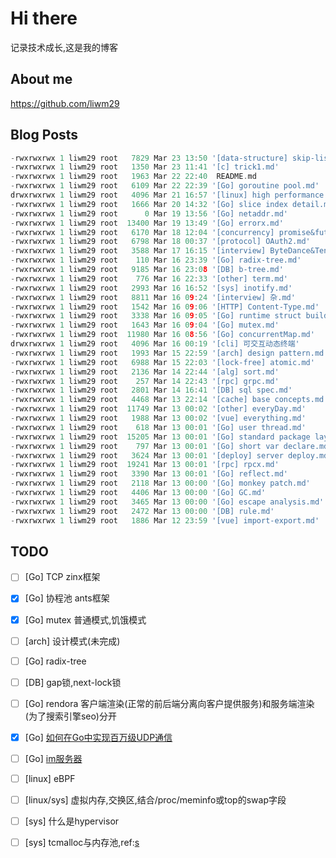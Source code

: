 # Hi there
记录技术成长,这是我的博客
## About me
https://github.com/liwm29
## Blog Posts
```go
-rwxrwxrwx 1 liwm29 root   7829 Mar 23 13:50 '[data-structure] skip-list.md'
-rwxrwxrwx 1 liwm29 root   1350 Mar 23 11:41 '[c] trick1.md'
-rwxrwxrwx 1 liwm29 root   1963 Mar 22 22:40  README.md
-rwxrwxrwx 1 liwm29 root   6109 Mar 22 22:39 '[Go] goroutine pool.md'
drwxrwxrwx 1 liwm29 root   4096 Mar 21 16:57 '[linux] high performance server'
-rwxrwxrwx 1 liwm29 root   1666 Mar 20 14:32 '[Go] slice index detail.md'
-rwxrwxrwx 1 liwm29 root      0 Mar 19 13:56 '[Go] netaddr.md'
-rwxrwxrwx 1 liwm29 root  13400 Mar 19 13:49 '[Go] errorx.md'
-rwxrwxrwx 1 liwm29 root   6170 Mar 18 12:04 '[concurrency] promise&future.md'
-rwxrwxrwx 1 liwm29 root   6798 Mar 18 00:37 '[protocol] OAuth2.md'
-rwxrwxrwx 1 liwm29 root   3588 Mar 17 16:15 '[interview] ByteDance&Tencent.md'
-rwxrwxrwx 1 liwm29 root    110 Mar 16 23:39 '[Go] radix-tree.md'
-rwxrwxrwx 1 liwm29 root   9185 Mar 16 23:08 '[DB] b-tree.md'
-rwxrwxrwx 1 liwm29 root    776 Mar 16 22:33 '[other] term.md'
-rwxrwxrwx 1 liwm29 root   2993 Mar 16 16:52 '[sys] inotify.md'
-rwxrwxrwx 1 liwm29 root   8811 Mar 16 09:24 '[interview] 杂.md'
-rwxrwxrwx 1 liwm29 root   1542 Mar 16 09:06 '[HTTP] Content-Type.md'
-rwxrwxrwx 1 liwm29 root   3338 Mar 16 09:05 '[Go] runtime struct builder.md'
-rwxrwxrwx 1 liwm29 root   1643 Mar 16 09:04 '[Go] mutex.md'
-rwxrwxrwx 1 liwm29 root  11980 Mar 16 08:56 '[Go] concurrentMap.md'
drwxrwxrwx 1 liwm29 root   4096 Mar 16 00:19 '[cli] 可交互动态终端'
-rwxrwxrwx 1 liwm29 root   1993 Mar 15 22:59 '[arch] design pattern.md'
-rwxrwxrwx 1 liwm29 root   6988 Mar 15 22:03 '[lock-free] atomic.md'
-rwxrwxrwx 1 liwm29 root   2136 Mar 14 22:44 '[alg] sort.md'
-rwxrwxrwx 1 liwm29 root    257 Mar 14 22:43 '[rpc] grpc.md'
-rwxrwxrwx 1 liwm29 root   2801 Mar 14 16:41 '[DB] sql spec.md'
-rwxrwxrwx 1 liwm29 root   4468 Mar 13 22:14 '[cache] base concepts.md'
-rwxrwxrwx 1 liwm29 root  11749 Mar 13 00:02 '[other] everyDay.md'
-rwxrwxrwx 1 liwm29 root   1988 Mar 13 00:02 '[vue] everything.md'
-rwxrwxrwx 1 liwm29 root    618 Mar 13 00:01 '[Go] user thread.md'
-rwxrwxrwx 1 liwm29 root  15205 Mar 13 00:01 '[Go] standard package layout.md'
-rwxrwxrwx 1 liwm29 root    797 Mar 13 00:01 '[Go] short var declare.md'
-rwxrwxrwx 1 liwm29 root   3624 Mar 13 00:01 '[deploy] server deploy.md'
-rwxrwxrwx 1 liwm29 root  19241 Mar 13 00:01 '[rpc] rpcx.md'
-rwxrwxrwx 1 liwm29 root   3390 Mar 13 00:01 '[Go] reflect.md'
-rwxrwxrwx 1 liwm29 root   2118 Mar 13 00:00 '[Go] monkey patch.md'
-rwxrwxrwx 1 liwm29 root   4406 Mar 13 00:00 '[Go] GC.md'
-rwxrwxrwx 1 liwm29 root   3465 Mar 13 00:00 '[Go] escape analysis.md'
-rwxrwxrwx 1 liwm29 root   2472 Mar 13 00:00 '[DB] rule.md'
-rwxrwxrwx 1 liwm29 root   1886 Mar 12 23:59 '[vue] import-export.md'
```
## TODO

- [ ] [Go] TCP zinx框架
- [x] [Go] 协程池 ants框架
- [x] [Go] mutex 普通模式,饥饿模式
- [ ] [arch] 设计模式(未完成)
- [ ] [Go] radix-tree
- [ ] [DB] gap锁,next-lock锁
- [ ] [Go] rendora 客户端渲染(正常的前后端分离向客户提供服务)和服务端渲染(为了搜索引擎seo)分开
- [x] [Go] [如何在Go中实现百万级UDP通信](https://mp.weixin.qq.com/s/BuZwjRNwuKx19PU6E95Oeg)
- [ ] [Go] [im服务器](https://mp.weixin.qq.com/s/WxB9fH1I8CJgfcuVGtzlQQ)
- [ ] [linux] eBPF
- [ ] [linux/sys] 虚拟内存,交换区,结合/proc/meminfo或top的swap字段
- [ ] [sys] 什么是hypervisor
- [ ] [sys] tcmalloc与内存池,ref:[s](https://www.zhihu.com/question/25527491/answer/56571062)

